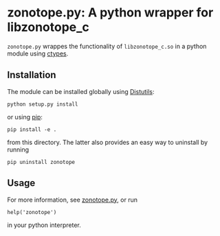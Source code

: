 zonotope.py: A python wrapper for libzonotope_c
===============================================

`zonotope.py` wrappes the functionality of `libzonotope_c.so` in a
python module using
[ctypes](http://docs.python.org/library/ctypes.html).


Installation
------------

The module can be installed globally using
[Distutils](http://docs.python.org/distutils/):

    python setup.py install

or using [pip](http://www.pip-installer.org/):

    pip install -e .

from this directory. The latter also provides an easy way to uninstall
by running

    pip uninstall zonotope



Usage
-----

For more information, see [zonotope.py](zonotope.py), or run

    help('zonotope')

in your python interpreter.

